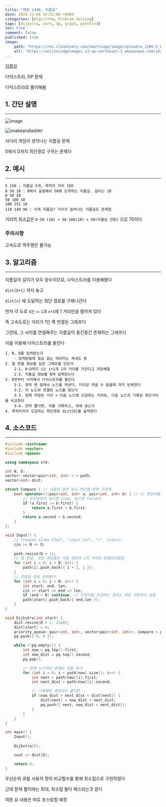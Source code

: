 ```yaml
---
title: "백준 1446. 지름길"
date: 2024-11-08 14:51:00 +0900
categories: [Algorithm, Problem Solving]  
tags: [dijkstra, sort, dp, graph, pathfind]    
toc: true
comment: false
published: true
image:
    path: "https://res.cloudinary.com/smartsupp/image/upload/w_1200,h_680,c_fill,q_auto,f_auto/v0/upload/mig_afyzraa6_shortcuts-1.jpg"
    alt: "https://onlinejudgeimages.s3-ap-northeast-1.amazonaws.com/images/boj-og.png"
---
```


[지름길](https://www.acmicpc.net/problem/1446)

다익스트라, DP 문제

다익스트라로 풀이해봄

## 1. 간단 설명
---

![image](https://github.com/user-attachments/assets/e9a03a0a-de4b-46f3-8189-8c9719215aa2)

![snakeandladder](https://upload.wikimedia.org/wikipedia/commons/thumb/a/a7/Snakes_and_Ladders.jpg/1024px-Snakes_and_Ladders.jpg)

사다리 게임이 생각나는 지름길 문제

0에서 D까지 최단경로 구하는 문제다

## 2. 예시 
---


```
5 150 : 지름길 5개, 목적지 거리 150
0 50 10 : 0에서 출발해서 50에 도착하는 지름길. 길이는 10
0 50 20 
50 100 10
100 151 10
110 140 90 : 이게 지름길? 거리가 늘어나는 지름길도 존재함
```

거리의 최소값은 `0-50 (10) + 50-100(10) + 50(지름길 안탐)` 으로 70이다

### 주의사항

고속도로 역주행은 불가능

## 3. 알고리즘
---

지름길의 길이가 모두 양수이므로, 다익스트라를 이용해봤다

`dist[D+1]` 까지 놓고

`dist[x]` 에 도달하는 최단 경로를 구해나간다

먼저 각 도로 x는 `x-1`과 `x+1`에 1 거리만큼 떨어져 있다

즉 고속도로는 거리가 1인 쭉 연결된 그래프다

그런데, 그 사이를 연결해주는 지름길이 중간중간 존재하는 그래프다

이를 이용해 다익스트라를 돌린다

```
1. N, D를 입력받는다
	- 입력받을때 필요 없는 데이터는 쳐내도 됨
2. 맵 연결 정보를 담은 그래프를 만든다
	2-1. 0~D까지 i는 i+1과 1의 거리를 가진다고 저장해둠
	2-2. 지름길 정보를 N개 입력받는다
3. 0번부터 시작해서 다익스트라를 돌린다
	3-1. 큐의 맨 앞에서 노드를 꺼낸다. 더이상 꺼낼 수 없을때 까지 반복한다
	3-2. 이 노드와 연결된 노드를 찾는다
	3-3. 현재 저장된 거리 + 다음 노드에 도달하는 거리와, 다음 노드의 기록된 최단거리를 비교한다
	3-4. 만약 짧다면, 이를 기록하고, 큐에 넣는다
4. 목적지까지 도달하는 최단경로 dist[D]를 출력한다
```

## 4. 소스코드
---

```cpp
#include <iostream>
#include <vector>
#include <queue>

using namespace std;

int N, D;
vector< vector<pair<int, int> > > path;
vector<int> dist;

struct Compare { // 사용자 정의 비교 연산을 위한 구조체
	bool operator()(pair<int, int> a, pair<int, int> b) { // () 연산자를 오버로딩한 함수
		// 우선순위가 낮으면 true, 높으면 false다
		if (a.first != b.first) {
			return a.first > b.first;
		}
		return a.second < b.second;
	}
};

void Input() {
	// freopen_s(new FILE*, "input.txt", "r", stdin);
	cin >> N >> D;
	
	path.resize(D + 1);
	// 맵 연결. 모든 경로들은 다음 경로와 1의 거리로 연결되어있음 
	for (int i = 0; i < D; i++) {
		path[i].push_back({ i + 1, 1 });
	}
	// 지름길 정보 입력받기
	for (int i = 0; i < N; i++) {
		int start, end, len;
		cin >> start >> end >> len;
		if (end > D) continue; // 도착지를 초과하는 경로는 따로 저장하지 않음
		path[start].push_back({ end,len });
	}
}

void Dijkstra(int start) {
	dist.resize(D + 1, 21e8); 	
	dist[start] = 0;
	priority_queue< pair<int, int>, vector<pair<int, int>>, Compare > pq;
	pq.push({ 0, 0 });

	while (!pq.empty()) {
		int now = pq.top().first;
		int now_dist = pq.top().second;
		pq.pop();

		// 현재 노드에서 연결된 길들 찾기
		for (int i = 0; i < path[now].size(); i++) {
			int next = path[now][i].first;
			int next_dist = path[now][i].second;

			// 기록해둔 경로보다 짧다면
			if (now_dist + next_dist < dist[next]) {
				dist[next] = now_dist + next_dist;
				pq.push({ next, now_dist + next_dist});
			}
		}
	}
}

int main() {
	Input();
	
	Dijkstra(0);

	cout << dist[D];

	return 0;
}
```

우선순위 큐를 사용자 정의 비교함수를 통해 최소힙으로 구현하였다

근데 문제 풀이에는 최대, 최소힙 둘다 패스되는것 같다

여튼 요 내용은 따로 포스팅할 예정